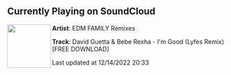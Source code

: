## Currently Playing on SoundCloud

[<img align="left" width="100" src="https://i1.sndcdn.com/artworks-iWD7PWSojtOvsZHy-j8LvWw-t500x500.jpg">](https://soundcloud.com/edm-family-remixes/david-guetta-bebe-rexha-im-good-lyfes-remix-free-dl)

**Artist**: EDM FAMILY Remixes 

**Track**: David Guetta & Bebe Rexha - I'm Good (Lyfes Remix) [FREE DOWNLOAD]

Last updated at 12/14/2022 20:33
